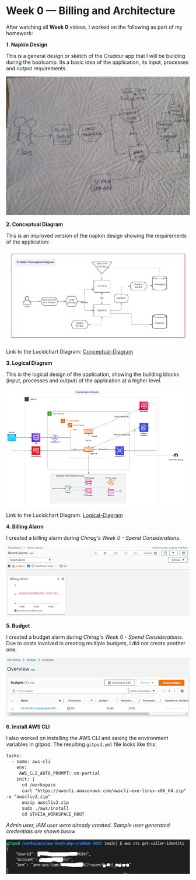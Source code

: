 # Week 0 — Billing and Architecture

After watching all **Week 0** videos, I worked on the following as part of my homework:

**1. Napkin Design**

This is a general design or sketch of the Cruddur app that I will be building during the bootcamp. Its a basic idea of the application, its input, processes and output requirements. 

![Napkin Design](./assets/Week%200/Napkin%20Design.jpeg)

**2. Conceptual Diagram**


This is an improved version of the napkin design showing the requirements of the application:

![Conceptual Diagram](./assets/Week%200/Conceptual%20Diagram.png)


Link to the Lucidchart Diagram:  [Conceptual-Diagram](https://lucid.app/lucidchart/2c00f7d2-b3f1-4964-90c8-bc1b92ea37ed/edit?viewport_loc=-297%2C-113%2C1972%2C800%2C0_0&invitationId=inv_53f6ebdd-9b7d-416e-bc8c-33e874b8f80e)


**3. Logical Diagram**

This is the logical design of the application, showing the building blocks (input, processes and output) of the application at a higher level.

![Logical Diagram](./assets/Week%200/LogicalDiagram.png)


Link to the Lucidchart Diagram: [Logical-Diagram](https://lucid.app/lucidchart/5ebdc455-cfa5-42e1-9e52-1a4a1a4a493e/edit?viewport_loc=296%2C5%2C2220%2C1000%2C0_0&invitationId=inv_8f04a44b-31c1-470e-96aa-15f0496a8fda)


**4. Billing Alarm**

I created a  billing alarm during *Chirag's Week 0 - Spend Considerations*. 

![Logical Diagram](./assets/Week%200/Billing%20Alarm.png)


**5. Budget**

I created a  budget alarm during *Chirag's Week 0 - Spend Considerations*. Due to costs involved in creating multiple budgets, I did not create another one.

![AWS Budget](./assets/Week%200/Budget.png)


**6. Install AWS CLI**

I also worked on installing the AWS CLI and saving the environment variables in gitpod. The resulting `gitpod.yml` file looks like this:


```
tasks:
  - name: aws-cli
    env:
     AWS_CLI_AUTO_PROMPT: on-partial
    init: |
      cd /workspace
      curl "https://awscli.amazonaws.com/awscli-exe-linux-x86_64.zip" -o "awscliv2.zip"
      unzip awscliv2.zip
      sudo ./aws/install
      cd $THEIA_WORKSPACE_ROOT
```

*Admin user, IAM user were already created. Sample user generated credentials are shown below*

![User Credentials](./assets/Week%200/gitpod%20user.png)
